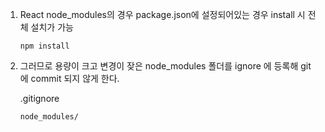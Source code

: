 1. React node_modules의 경우 package.json에 설정되어있는 경우 install 시 전체 설치가 가능

    ```
    npm install
    ```

2. 그러므로 용량이 크고 변경이 잦은 node_modules 폴더를 ignore 에 등록해 git 에 commit 되지 않게 한다.

    .gitignore

    ```
    node_modules/
    ```